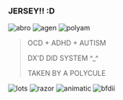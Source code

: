 ### JERSEY!! :D
![abro](https://redacted-coiner.ju.mp/assets/images/gallery37/ec67b60a_original.png?v=50dd0afe) ![agen](https://redacted-coiner.ju.mp/assets/images/gallery26/38e0ea16_original.png?v=50dd0afe) ![polyam](https://redacted-coiner.ju.mp/assets/images/gallery44/80008511_original.png?v=50dd0afe)


> OCD + ADHD + AUTISM
> 
> DX'D DID SYSTEM ^_^
> 
> TAKEN BY A POLYCULE
> 


![lots](https://64.media.tumblr.com/d69c24eaf72c40f92d1c003de26cb505/dc85bbf5d9b64797-ca/s100x200/818aa7ce67ef681642a797da73990bc5ea84e0a2.pnj) ![razor](https://64.media.tumblr.com/577da137d3b56baae25bdc6f0420a348/db2d72091633d579-91/s100x200/5b960d1ce2a28cd6f52259e00705fb165363ef0e.pnj) ![animatic](https://64.media.tumblr.com/3aabfe556b3a186fb74ad7effd1af10d/de34f28c78a8987c-d6/s100x200/2c07ea45f7d113f7f67d077e68c9f33d75637648.pnj) ![bfdii](https://64.media.tumblr.com/d0b97f91813ee63bce96cd27fb0695f5/f5299f72e57d3c99-7d/s100x200/9e3cf5300a37ecf879f34c3d2646c8efc1a499f7.pnj)

